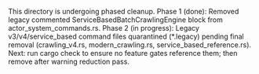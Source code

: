 This directory is undergoing phased cleanup.
Phase 1 (done): Removed legacy commented ServiceBasedBatchCrawlingEngine block from actor_system_commands.rs.
Phase 2 (in progress): Legacy v3/v4/service_based command files quarantined (*.legacy) pending final removal (crawling_v4.rs, modern_crawling.rs, service_based_reference.rs).
Next: run cargo check to ensure no feature gates reference them; then remove after warning reduction pass.
